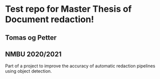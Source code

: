 # Test repo for Master Thesis of Document redaction!
## Tomas og Petter
## NMBU 2020/2021

Part of a project to improve the accuracy of automatic redaction pipelines using object detection.
